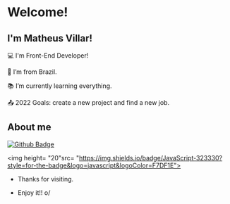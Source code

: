 # Welcome!

## I'm Matheus Villar!

:computer: I'm Front-End Developer!

:house_with_garden: I’m from Brazil.

:books: I’m currently learning everything.

:outbox_tray: 2022 Goals: create a new project and find a new job.

## About me

[![Github Badge](https://img.shields.io/badge/-Github-000?style=flat-square&logo=Github&logoColor=white&link=https://github.com/matthvll)](https://github.com/matthvll)


<img height= "20"src= "https://img.shields.io/badge/JavaScript-323330?style=for-the-badge&logo=javascript&logoColor=F7DF1E">


- Thanks for visiting.

- Enjoy it!! o/
